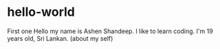 # hello-world
First one
Hello my name is Ashen Shandeep. I like to learn coding. I'm 19 years old, Sri Lankan. (about my self)
